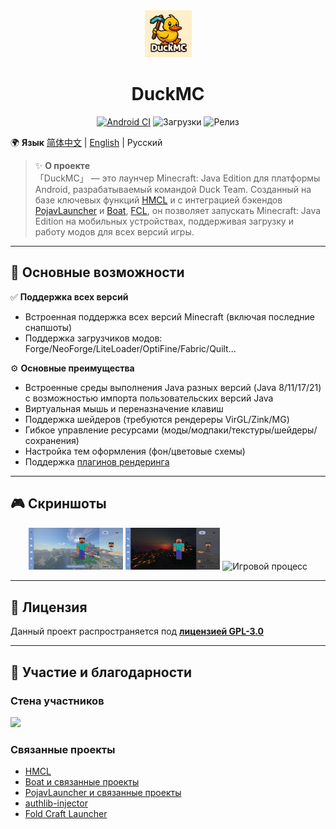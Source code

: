 <div align="center">
    <img width="75" src="/FCL/src/main/res/drawable/img_app.png"></img>
</div>

<h1 align="center">DuckMC</h1>

<div align="center">

[![Android CI](https://github.com/FCL-Team/FoldCraftLauncher/actions/workflows/main.yml/badge.svg)](https://github.com/FCL-Team/FoldCraftLauncher/actions/workflows/main.yml)
![Загрузки](https://img.shields.io/github/downloads/FCL-Team/FoldCraftLauncher/total?style=flat-square&color=f18cb9)
![Релиз](https://img.shields.io/github/v/release/FCL-Team/FoldCraftLauncher?style=flat-square&color=f18cb9)

</div>

🌍 **Язык**
[简体中文](./README.md) | [English](./README_EN.md) | Русский

> ✨ **О проекте**  
> 「DuckMC」 — это лаунчер Minecraft: Java Edition для платформы Android, разрабатываемый командой Duck Team. Созданный на базе ключевых функций [HMCL](https://github.com/HMCL-dev/HMCL) и с интеграцией бэкендов [PojavLauncher](https://github.com/PojavLauncherTeam/PojavLauncher) и [Boat](https://github.com/AOF-Dev/Boat), [FCL](https://github.com/FCL-Team/FoldCraftLauncher), он позволяет запускать Minecraft: Java Edition на мобильных устройствах, поддерживая загрузку и работу модов для всех версий игры.

---

## 🚀 Основные возможности

✅ **Поддержка всех версий**  
- Встроенная поддержка всех версий Minecraft (включая последние снапшоты)
- Поддержка загрузчиков модов: Forge/NeoForge/LiteLoader/OptiFine/Fabric/Quilt...

⚙️ **Основные преимущества**  
- Встроенные среды выполнения Java разных версий (Java 8/11/17/21) с возможностью импорта пользовательских версий Java
- Виртуальная мышь и переназначение клавиш
- Поддержка шейдеров (требуются рендереры VirGL/Zink/MG)
- Гибкое управление ресурсами (моды/модпаки/текстуры/шейдеры/сохранения)
- Настройка тем оформления (фон/цветовые схемы)
- Поддержка [плагинов рендеринга](https://github.com/ShirosakiMio/FCLRendererPlugin)

---

## 🎮 Скриншоты

<div align="center">
  <img src="/.github/images/ui_main_light.jpg" width="30%" alt="Светлая тема">
  <img src="/.github/images/ui_main_dark.jpg" width="30%" alt="Тёмная тема">
  <img src="/.github/images/game.jpg" width="30%" alt="Игровой процесс">
</div>

---

## 📜 Лицензия

Данный проект распространяется под **[лицензией GPL-3.0](https://www.gnu.org/licenses/gpl-3.0.html)**

---

## 🤝 Участие и благодарности
### Стена участников
<a href="https://github.com/FCL-Team/FoldCraftLaucher/graphs/contributors">
  <img src="https://contrib.rocks/image?repo=FCL-Team/FoldCraftLauncher" />
</a>

### Связанные проекты
- [HMCL](https://github.com/HMCL-dev/HMCL)
- [Boat и связанные проекты](https://github.com/AOF-Dev/Boat)
- [PojavLauncher и связанные проекты](https://github.com/PojavLauncherTeam/PojavLauncher)
- [authlib-injector](https://github.com/yushijinhun/authlib-injector)
- [Fold Craft Launcher](https://github.com/FCL-Team/FoldCraftLauncher)
